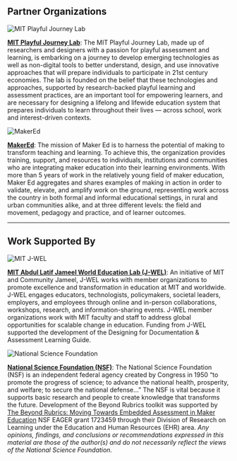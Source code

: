 ## Partner Organizations


![MIT Playful Journey Lab](https://playfulmit.github.io/beyond-rubrics/img/pjl-logo-w.png)

[**MIT Playful Journey Lab**](http://playful.mit.edu/): The MIT Playful Journey Lab, made up of researchers and designers with a passion for playful assessment and learning, is embarking on a journey to develop emerging technologies as well as non-digital tools to better understand, design, and use innovative approaches that will prepare individuals to participate in 21st century economies. The lab is founded on the belief that these technologies and approaches, supported by research-backed playful learning and assessment practices, are an important tool for empowering learners, and are necessary for designing a lifelong and lifewide education system that prepares individuals to learn throughout their lives — across school, work and interest-driven contexts.


![MakerEd](https://playfulmit.github.io/beyond-rubrics/img/makered-logo-sm.png)

[**MakerEd**](http://www.makered.org): The mission of Maker Ed is to harness the potential of making to transform teaching and learning. To achieve this, the organization provides training, support, and resources to individuals, institutions and communities who are integrating maker education into their learning environments. With more than 5 years of work in the relatively young field of maker education, Maker Ed aggregates and shares examples of making in action in order to validate, elevate, and amplify work on the ground, representing work across the country in both formal and informal educational settings, in rural and urban communities alike, and at three different levels: the field and movement, pedagogy and practice, and of learner outcomes.

***

## Work Supported By


![MIT J-WEL](https://playfulmit.github.io/beyond-rubrics/img/jwel-logo.png)

[**MIT Abdul Latif Jameel World Education Lab (J-WEL)**](https://jwel.mit.edu/): An initiative of MIT and Community Jameel, J-WEL works with member organizations to promote excellence and transformation in education at MIT and worldwide. J-WEL engages educators, technologists, policymakers, societal leaders, employers, and employees through online and in-person collaborations, workshops, research, and information-sharing events. J-WEL member organizations work with MIT faculty and staff to address global opportunities for scalable change in education. Funding from J-WEL supported the development of the Designing for Documentation & Assessment Learning Guide.


![National Science Foundation](https://playfulmit.github.io/beyond-rubrics/img/nsf-logo.png)

[**National Science Foundation (NSF)**](https://nsf.gov/): The National Science Foundation (NSF) is an independent federal agency created by Congress in 1950 “to promote the progress of science; to advance the national health, prosperity, and welfare; to secure the national defense…” The NSF is vital because it supports basic research and people to create knowledge that transforms the future. Development of the Beyond Rubrics toolkit was supported by [The Beyond Rubrics: Moving Towards Embedded Assessment in Maker Education](https://www.nsf.gov/awardsearch/showAward?AWD_ID=1723459&HistoricalAwards=false) NSF EAGER grant 1723459 through their Division of Research on Learning under the Education and Human Resources (EHR) area. *Any opinions, findings, and conclusions or recommendations expressed in this material are those of the author(s) and do not necessarily reflect the views of the National Science Foundation.*
